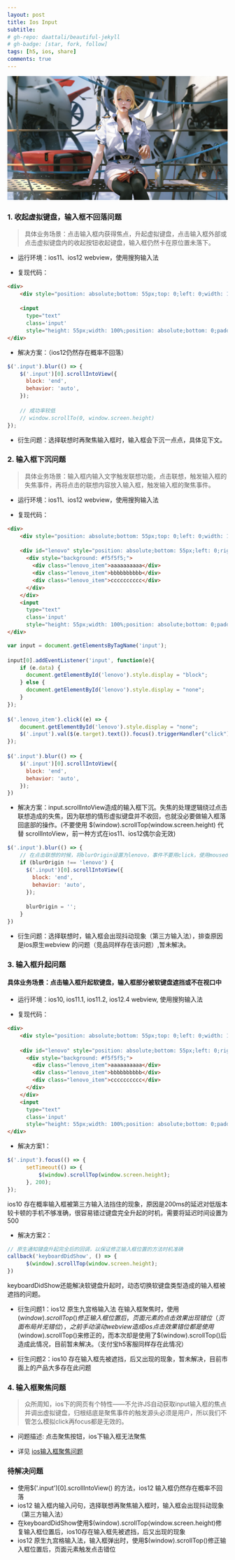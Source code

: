 ```yaml
---
layout: post
title: Ios Input
subtitle: 
# gh-repo: daattali/beautiful-jekyll
# gh-badge: [star, fork, follow]
tags: [h5, ios, share]
comments: true
---
```


![bg](../assets/img/posts/vue-config/1.jpg)

### 1. 收起虚拟键盘，输入框不回落问题

> 具体业务场景：点击输入框内获得焦点，升起虚拟键盘，点击输入框外部或点击虚拟键盘内的收起按钮收起键盘，输入框仍然卡在原位置未落下。

  * 运行环境：ios11、ios12 webview，使用搜狗输入法

  * 复现代码：

  ```html
  <div>
      <div style="position: absolute;bottom: 55px;top: 0;left: 0;width: 100%;"></div>

      <input 
        type="text" 
        class='input'
        style="height: 55px;width: 100%;position: absolute;bottom: 0;padding: 0;margin: 0;" />
  </div>
  ```

  * 解决方案：（ios12仍然存在概率不回落）

  ```javascript
  $('.input').blur(() => {
      $('.input')[0].scrollIntoView({
        block: 'end',
        behavior: 'auto',
      });

      // 成功率较低
      // window.scrollTo(0, window.screen.height)
  });
  ```
  * 衍生问题：选择联想时再聚焦输入框时，输入框会下沉一点点，具体见下文。


### 2. 输入框下沉问题

> 具体业务场景：输入框内输入文字触发联想功能，点击联想，触发输入框的失焦事件，再将点击的联想内容放入输入框，触发输入框的聚焦事件。

  * 运行环境：ios11、ios12 webview，使用搜狗输入法

  * 复现代码：

  ```html
  <div>
      <div style="position: absolute;bottom: 55px;top: 0;left: 0;width: 100%;"></div>

      <div id="lenovo" style="position: absolute;bottom: 55px;left: 0;right: 0;z-index: 10;display: none;">
        <div style="background: #f5f5f5;">
          <div class="lenovo_item">aaaaaaaaaa</div>
          <div class="lenovo_item">bbbbbbbbbb</div>
          <div class="lenovo_item">cccccccccc</div>
        </div>
      </div>
      <input 
        type="text" 
        class='input'
        style="height: 55px;width: 100%;position: absolute;bottom: 0;padding: 0;margin: 0;" />
  </div>
  ```

  ```javascript
  var input = document.getElementsByTagName('input');

  input[0].addEventListener('input', function(e){
      if (e.data) {
        document.getElementById('lenovo').style.display = "block";
      } else {
        document.getElementById('lenovo').style.display = "none";
      }
  });

  $('.lenovo_item').click((e) => {
      document.getElementById('lenovo').style.display = "none";
      $('.input').val($(e.target).text()).focus().triggerHandler("click");
  });

  $('.input').blur(() => {
      $('.input')[0].scrollIntoView({
        block: 'end',
        behavior: 'auto',
      });
  })
  ```

  * 解决方案：input.scrollIntoView造成的输入框下沉。失焦的处理逻辑绕过点击联想造成的失焦，因为联想的情形虚拟键盘并不收回，也就没必要做输入框落回底部的操作。(不要使用 $(window).scrollTop(window.screen.height) 代替 scrollIntoView，前一种方式在ios11、ios12偶尔会无效)

  ```javascript
  $('.input').blur(() => {
      // 在点击联想的时候，将blurOrigin设置为lenovo，事件不要用click，使用mousedown，确保在blur触发之前
      if (blurOrigin !== 'lenovo') {
        $('.input')[0].scrollIntoView({
          block: 'end',
          behavior: 'auto',
        });

        blurOrigin = '';
      }
  })
  ```

  * 衍生问题：选择联想时，输入框会出现抖动现象（第三方输入法），排查原因是ios原生webview 的问题（竞品同样存在该问题）,暂未解决。

### 3. 输入框升起问题

#### 具体业务场景：点击输入框升起软键盘，输入框部分被软键盘遮挡或不在视口中
  
  * 运行环境：ios10, ios11.1, ios11.2, ios12.4 webview, 使用搜狗输入法

  * 复现代码：

  ```html
  <div>
      <div style="position: absolute;bottom: 55px;top: 0;left: 0;width: 100%;"></div>

      <div id="lenovo" style="position: absolute;bottom: 55px;left: 0;right: 0;z-index: 10;display: none;">
        <div style="background: #f5f5f5;">
          <div class="lenovo_item">aaaaaaaaaa</div>
          <div class="lenovo_item">bbbbbbbbbb</div>
          <div class="lenovo_item">cccccccccc</div>
        </div>
      </div>
      <input 
        type="text" 
        class='input'
        style="height: 55px;width: 100%;position: absolute;bottom: 0;padding: 0;margin: 0;" />
  </div>
  ```

  * 解决方案1：

  ```javascript
  $('.input').focus(() => {
	    setTimeout(() => {
	      	$(window).scrollTop(window.screen.height);
	    }, 200);
  });
  ```

  ios10 存在概率输入框被第三方输入法挡住的现象，原因是200ms的延迟对低版本较卡顿的手机不够准确，很容易错过键盘完全升起的时机，需要将延迟时间设置为500

  * 解决方案2：

  ```javascript
  // 原生通知键盘升起完全后的回调，以保证修正输入框位置的方法时机准确
  callback('keyboardDidShow', () => {
    	$(window).scrollTop(window.screen.height);
  })
  ```

  keyboardDidShow还能解决软键盘升起时，动态切换软键盘类型造成的输入框被遮挡的问题。

  * 衍生问题1：ios12 原生九宫格输入法
  在输入框聚焦时，使用$(window).scrollTop()修正输入框位置后，页面元素的点击效果出现错位（页面布局并无错位），
  之前手动滚动webview造成ios点击效果错位都是使用$(window).scrollTop()来修正的，而本次却是使用了$(window).scrollTop()后造成此情况，目前暂未解决。（支付宝h5客服同样存在此情况）

  * 衍生问题2：ios10
  存在输入框先被遮挡，后又出现的现象，暂未解决，目前市面上的产品大多存在此问题

### 4. 输入框聚焦问题

> 众所周知，ios下的网页有个特性——不允许JS自动获取input输入框的焦点并调出虚拟键盘，归根结底是聚焦事件的触发源头必须是用户，所以我们不管怎么模拟click再focus都是无效的。

  * 问题描述: 点击聚焦按钮，ios下输入框无法聚焦
  
  * 详见 [ios输入框聚焦问题](https://mobbbb.top/summary/detail?index=7)

### 待解决问题
  * 使用$('.input')[0].scrollIntoView() 的方法，ios12 输入框仍然存在概率不回落
  * ios12 输入框内输入问句，选择联想再聚焦输入框时，输入框会出现抖动现象（第三方输入法）
  * 在keyboardDidShow使用$(window).scrollTop(window.screen.height)修复输入框位置后，ios10存在输入框先被遮挡，后又出现的现象
  * ios12 原生九宫格输入法，输入框弹出时，使用$(window).scrollTop()修正输入框位置后，页面元素触发点击错位
